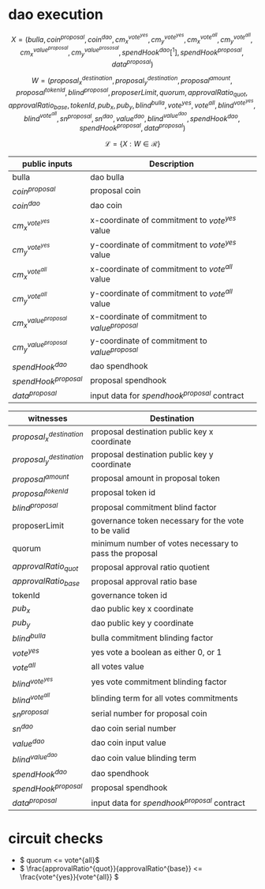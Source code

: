 # dao execution

$$ X = (bulla, coin^{proposal}, coin^{dao}, cm^{vote^{yes}}_x, cm^{vote^{yes}}_y, cm^{vote^{all}}_x, cm^{vote^{all}}_y, cm^{value^{proposal}}_x, cm^{value^{prososal}}_y, spendHook^{dao}[^1], spendHook^{proposal}, data^{proposal}) $$

$$ W = (proposal^{destination}_x, proposal^{destination}_y, proposal^{amount}, proposal^{tokenId}, blind^{proposal}, proposerLimit, quorum, approvalRatio_{quot}, approvalRatio_{base}, tokenId, pub_x, pub_y, blind^{bulla}, vote^{yes}, vote^{all}, blind^{vote^{yes}}, blind^{vote^{all}}, sn^{proposal}, sn^{dao}, value^{dao}, blind^{value^{dao}}, spendHook^{dao}, spendHook^{proposal}, data^{proposal}) $$

$$ \mathcal{L}= \{X:W\in \mathcal{R}\} $$


| public inputs              | Description                                            |
|----------------------------|--------------------------------------------------------|
| bulla                      | dao bulla                                              |
| $coin^{proposal}$          | proposal coin                                          |
| $coin^{dao}$               | dao coin                                               |
| $cm^{vote^{yes}}_x$        | x-coordinate of commitment to $vote^{yes}$ value       |
| $cm^{vote^{yes}}_y$        | y-coordinate of commitment to $vote^{yes}$ value       |
| $cm^{vote^{all}}_x$        | x-coordinate of commitment to $vote^{all}$ value       |
| $cm^{vote^{all}}_y$        | y-coordinate of commitment to $vote^{all}$ value       |
| $cm^{value^{proposal}}_x$  | x-coordinate of commitment to $value^{proposal}$       |
| $cm^{value^{proposal}}_y$  | y-coordinate of commitment to $value^{proposal}$       |
| $spendHook^{dao}$          | dao spendhook                                          |
| $spendHook^{proposal}$     | proposal spendhook                                     |
| $data^{proposal}$          | input data for $spendhook^{proposal}$ contract         |



| witnesses                  | Destination                                            |
|----------------------------|--------------------------------------------------------|
| $proposal^{destination}_x$ | proposal destination public key x coordinate           |
| $proposal^{destination}_y$ | proposal destination public key y coordinate           |
| $proposal^{amount}$        | proposal amount in proposal token                      |
| $proposal^{tokenId}$       | proposal token id                                      |
| $blind^{proposal}$         | proposal commitment blind factor                       |
| proposerLimit              | governance token necessary for the vote to be valid    |
| quorum                     | minimum number of votes necessary to pass the proposal |
| $approvalRatio_{quot}$     | proposal approval ratio quotient                       |
| $approvalRatio_{base}$     | proposal approval ratio base                           |
| tokenId                    | governance token id                                    |
| $pub_x$                    | dao public key x coordinate                            |
| $pub_y$                    | dao public key y coordinate                            |
| $blind^{bulla}$            | bulla commitment blinding factor                       |
| $vote^{yes}$               | yes vote a boolean as either 0, or 1                   |
| $vote^{all}$               | all votes value                                        |
| $blind^{vote^{yes}}$       | yes vote commitment blinding factor                    |
| $blind^{vote^{all}}$       | blinding term for all votes commitments                |
| $sn^{proposal}$            | serial number for proposal coin                        |
| $sn^{dao}$                 | dao coin serial number                                 |
| $value^{dao}$              | dao coin input value                                   |
| $blind^{value^{dao}}$       | dao coin  value blinding term                         |
| $spendHook^{dao}$          | dao spendhook                                          |
| $spendHook^{proposal}$     | proposal spendhook                                     |
| $data^{proposal}$          | input data for $spendhook^{proposal}$ contract         |


# circuit checks

- $ quorum <= vote^{all}$
- $ \frac{approvalRatio^{quot}}{approvalRatio^{base}} <= \frac{vote^{yes}}{vote^{all}} $

[^1]:  why dao exec contract spend hook doesn't have data? although it's public input.
